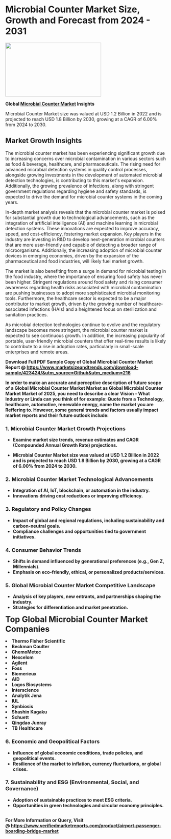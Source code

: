 <H1>Microbial Counter Market Size, Growth and Forecast from 2024 - 2031</H1><img class="aligncenter size-medium wp-image-584254" src="https://thirdeyenews.in/wp-content/uploads/2024/09/Global-Market-Research-300x168.jpeg" alt="" width="300" height="168" /><p><strong>Global&nbsp;<a href="https://www.marketsizeandtrends.com/download-sample/423424/&amp;utm_source=Github&utm_medium=216">Microbial Counter Market</a> Insights</strong></p><p>Microbial Counter Market size was valued at USD 1.2 Billion in 2022 and is projected to reach USD 1.8 Billion by 2030, growing at a CAGR of 6.00% from 2024 to 2030.</p><p><h2>Market Growth Insights</h2> <p>The microbial counter market has been experiencing significant growth due to increasing concerns over microbial contamination in various sectors such as food & beverage, healthcare, and pharmaceuticals. The rising need for advanced microbial detection systems in quality control processes, alongside growing investments in the development of automated microbial detection technologies, is contributing to this market's expansion. Additionally, the growing prevalence of infections, along with stringent government regulations regarding hygiene and safety standards, is expected to drive the demand for microbial counter systems in the coming years.</p> <p><strong></strong></p> <p>In-depth market analysis reveals that the microbial counter market is poised for substantial growth due to technological advancements, such as the integration of artificial intelligence (AI) and machine learning in microbial detection systems. These innovations are expected to improve accuracy, speed, and cost-efficiency, fostering market expansion. Key players in the industry are investing in R&D to develop next-generation microbial counters that are more user-friendly and capable of detecting a broader range of microorganisms. Additionally, the increasing adoption of microbial counter devices in emerging economies, driven by the expansion of the pharmaceutical and food industries, will likely fuel market growth.</p> <p>The market is also benefiting from a surge in demand for microbial testing in the food industry, where the importance of ensuring food safety has never been higher. Stringent regulations around food safety and rising consumer awareness regarding health risks associated with microbial contamination are pushing businesses to adopt more sophisticated microbial monitoring tools. Furthermore, the healthcare sector is expected to be a major contributor to market growth, driven by the growing number of healthcare-associated infections (HAIs) and a heightened focus on sterilization and sanitation practices.</p> <p>As microbial detection technologies continue to evolve and the regulatory landscape becomes more stringent, the microbial counter market is expected to see continuous growth. In addition, the increasing popularity of portable, user-friendly microbial counters that offer real-time results is likely to contribute to a rise in adoption rates, particularly in small-scale enterprises and remote areas.</p> <p><strong></p><p><span class=""><strong>Download Full PDF Sample Copy of Global Microbial Counter Market Report</strong> @ <a href="https://www.marketsizeandtrends.com/download-sample/423424/&amp;utm_source=Github&utm_medium=216" target="_blank">https://www.marketsizeandtrends.com/download-sample/423424/&amp;utm_source=Github&utm_medium=216</a></span></p><p>In order to make an accurate and perceptive description of future scope of a Global&nbsp;Microbial Counter Market Market as Global&nbsp;Microbial Counter Market Market of 2025, you need to describe a clear Vision &ndash; What Industry or Linda can you think of for example: Quote from a Technology, healthcare, automotive, renewable energy, name the market you are Reffering to. However, some general trends and factors usually impact market reports and their future outlook include:</p><h3>1.&nbsp;<strong>Microbial Counter Market Growth Projections</strong></h3><ul><li>Examine market size trends, revenue estimates and CAGR (Compounded Annual Growth Rate) projections.</li><li><p>Microbial Counter Market size was valued at USD 1.2 Billion in 2022 and is projected to reach USD 1.8 Billion by 2030, growing at a CAGR of 6.00% from 2024 to 2030.</p></li></ul><h3>2.&nbsp;<strong>Microbial Counter Market Technological Advancements</strong></h3><ul><li>Integration of AI, IoT, blockchain, or automation in the industry.</li><li>Innovations driving cost reductions or improving efficiency.</li></ul><h3>3.&nbsp;<strong>Regulatory and Policy Changes</strong></h3><ul><li>Impact of global and regional regulations, including sustainability and carbon-neutral goals.</li><li>Compliance challenges and opportunities tied to government initiatives.</li></ul><h3>4.&nbsp;<strong>Consumer Behavior Trends</strong></h3><ul><li>Shifts in demand influenced by generational preferences (e.g., Gen Z, Millennials).</li><li>Emphasis on eco-friendly, ethical, or personalized products/services.</li></ul><h3>5.&nbsp;<strong>Global Microbial Counter Market Competitive Landscape</strong></h3><ul><li>Analysis of key players, new entrants, and partnerships shaping the industry.</li><li>Strategies for differentiation and market penetration.</li></ul><p data-pm-slice="1 1 []"><span style="color: inherit; font-family: inherit; font-size: 25px;">Top Global Microbial Counter Market Companies</span></p><div class="" data-test-id=""><p><li>Thermo Fisher Scientific</li><li> Beckman Coulter</li><li> ChemoMetec</li><li> Nexcelom</li><li> Agilent</li><li> Foss</li><li> Biomerieux</li><li> AID</li><li> Logos Biosystems</li><li> Interscience</li><li> Analytik Jena</li><li> IUL</li><li> Synbiosis</li><li> Shashin Kagaku</li><li> Schuett</li><li> Qingdao Junray</li><li> TB Healthcare</li></p></div><h3>6.&nbsp;<strong>Economic and Geopolitical Factors</strong></h3><ul><li>Influence of global economic conditions, trade policies, and geopolitical events.</li><li>Resilience of the market to inflation, currency fluctuations, or global crises.</li></ul><h3>7.&nbsp;<strong>Sustainability and ESG (Environmental, Social, and Governance)</strong></h3><ul><li>Adoption of sustainable practices to meet ESG criteria.</li><li>Opportunities in green technologies and circular economy principles.</li></ul><h2><strong style="font-size: 14px;">For More Information or Query, Visit @&nbsp;</strong><a style="background-color: #ffffff; font-size: 14px;" href="https://www.marketsizeandtrends.com/report/microbial-counter-market/" target="_blank">https://www.verifiedmarketreports.com/product/airport-passenger-boarding-bridge-market</a></h2>
